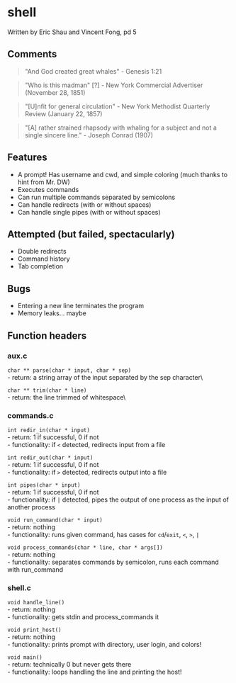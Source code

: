 # shell
Written by Eric Shau and Vincent Fong, pd 5

## Comments

> "And God created great whales" - Genesis 1:21

> "Who is this madman" [?] - New York Commercial Advertiser (November 28, 1851)

> "[U]nfit for general circulation" - New York Methodist Quarterly Review (January 22, 1857)

> "[A] rather strained rhapsody with whaling for a subject and not a single sincere line." - Joseph Conrad (1907)

## Features
- A prompt! Has username and cwd, and simple coloring (much thanks to hint from Mr. DW)
- Executes commands
- Can run multiple commands separated by semicolons
- Can handle redirects (with or without spaces)
- Can handle single pipes (with or without spaces)

## Attempted (but failed, spectacularly)
- Double redirects
- Command history
- Tab completion

## Bugs
- Entering a new line terminates the program
- Memory leaks... maybe

## Function headers

### aux.c
`char ** parse(char * input, char * sep)`\
        - return: a string array of the input separated by the sep character\

`char ** trim(char * line)`\
        - return: the line trimmed of whitespace\

### commands.c
`int redir_in(char * input)`\
        - return: 1 if successful, 0 if not\
        - functionality: if `<` detected, redirects input from a file

`int redir_out(char * input)`\
        - return: 1 if successful, 0 if not\
        - functionality: if `>` detected, redirects output into a file

`int pipes(char * input)`\
        - return: 1 if successful, 0 if not\
        - functionality: if `|` detected, pipes the output of one process as the input of another process

`void run_command(char * input)`\
        - return: nothing\
        - functionality: runs given command, has cases for `cd`/`exit`, `<`, `>`, `|`

`void process_commands(char * line, char * args[])`\
        - return: nothing\
        - functionality: separates commands by semicolon, runs each command with run_command

### shell.c
`void handle_line()`\
        - return: nothing\
        - functionality: gets stdin and process_commands it

`void print_host()`\
        - return: nothing\
        - functionality: prints prompt with directory, user login, and colors!

`void main()`\
        - return: technically 0 but never gets there\
        - functionality: loops handling the line and printing the host!
